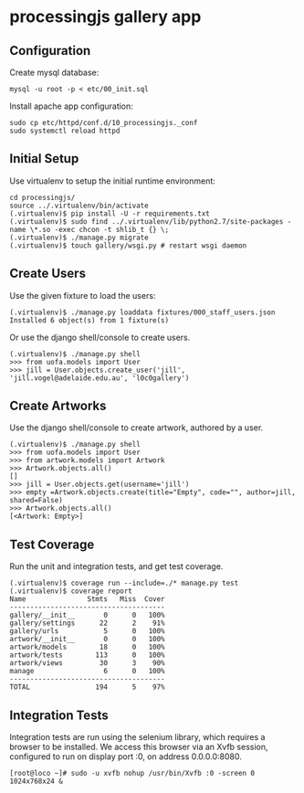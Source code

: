 processingjs gallery app
========================


Configuration
-------------

Create mysql database:

    mysql -u root -p < etc/00_init.sql

Install apache app configuration:

    sudo cp etc/httpd/conf.d/10_processingjs._conf
    sudo systemctl reload httpd



Initial Setup
-------------

Use virtualenv to setup the initial runtime environment:

    cd processingjs/
    source ../.virtualenv/bin/activate
    (.virtualenv)$ pip install -U -r requirements.txt
    (.virtualenv)$ sudo find ../.virtualenv/lib/python2.7/site-packages -name \*.so -exec chcon -t shlib_t {} \;
    (.virtualenv)$ ./manage.py migrate
    (.virtualenv)$ touch gallery/wsgi.py # restart wsgi daemon


Create Users
------------
Use the given fixture to load the users:

    (.virtualenv)$ ./manage.py loaddata fixtures/000_staff_users.json
    Installed 6 object(s) from 1 fixture(s)


Or use the django shell/console to create users.

    (.virtualenv)$ ./manage.py shell
    >>> from uofa.models import User
    >>> jill = User.objects.create_user('jill', 'jill.vogel@adelaide.edu.au', 'l0c0gallery')


Create Artworks
---------------
Use the django shell/console to create artwork, authored by a user.

    (.virtualenv)$ ./manage.py shell
    >>> from uofa.models import User
    >>> from artwork.models import Artwork
    >>> Artwork.objects.all()
    []
    >>> jill = User.objects.get(username='jill')
    >>> empty =Artwork.objects.create(title="Empty", code="", author=jill, shared=False)
    >>> Artwork.objects.all()
    [<Artwork: Empty>]


Test Coverage
-------------
Run the unit and integration tests, and get test coverage.

    (.virtualenv)$ coverage run --include=./* manage.py test
    (.virtualenv)$ coverage report
    Name               Stmts   Miss  Cover
    --------------------------------------
    gallery/__init__       0      0   100%
    gallery/settings      22      2    91%
    gallery/urls           5      0   100%
    artwork/__init__       0      0   100%
    artwork/models        18      0   100%
    artwork/tests        113      0   100%
    artwork/views         30      3    90%
    manage                 6      0   100%
    --------------------------------------
    TOTAL                194      5    97%


Integration Tests
-----------------
Integration tests are run using the selenium library, which requires a browser
to be installed.  We access this browser via an Xvfb session, configured to run
on display port :0, on address 0.0.0.0:8080.

    [root@loco ~]# sudo -u xvfb nohup /usr/bin/Xvfb :0 -screen 0 1024x768x24 &
